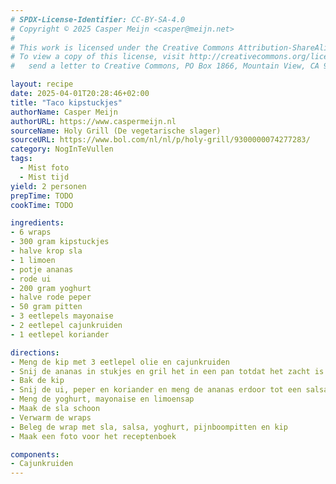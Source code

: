 ```yaml
---
# SPDX-License-Identifier: CC-BY-SA-4.0
# Copyright © 2025 Casper Meijn <casper@meijn.net>
# 
# This work is licensed under the Creative Commons Attribution-ShareAlike 4.0 International License. 
# To view a copy of this license, visit http://creativecommons.org/licenses/by-sa/4.0/ or 
#   send a letter to Creative Commons, PO Box 1866, Mountain View, CA 94042, USA.

layout: recipe
date: 2025-04-01T20:28:46+02:00
title: "Taco kipstuckjes"
authorName: Casper Meijn
authorURL: https://www.caspermeijn.nl
sourceName: Holy Grill (De vegetarische slager) 
sourceURL: https://www.bol.com/nl/nl/p/holy-grill/9300000074277283/
category: NogInTeVullen
tags:
  - Mist foto
  - Mist tijd
yield: 2 personen
prepTime: TODO
cookTime: TODO 

ingredients:
- 6 wraps
- 300 gram kipstuckjes
- halve krop sla
- 1 limoen
- potje ananas
- rode ui
- 200 gram yoghurt
- halve rode peper
- 50 gram pitten
- 3 eetlepels mayonaise
- 2 eetlepel cajunkruiden
- 1 eetlepel koriander

directions:
- Meng de kip met 3 eetlepel olie en cajunkruiden
- Snij de ananas in stukjes en gril het in een pan totdat het zacht is
- Bak de kip
- Snij de ui, peper en koriander en meng de ananas erdoor tot een salsa
- Meng de yoghurt, mayonaise en limoensap
- Maak de sla schoon
- Verwarm de wraps
- Beleg de wrap met sla, salsa, yoghurt, pijnboompitten en kip
- Maak een foto voor het receptenboek

components:
- Cajunkruiden
---
```

